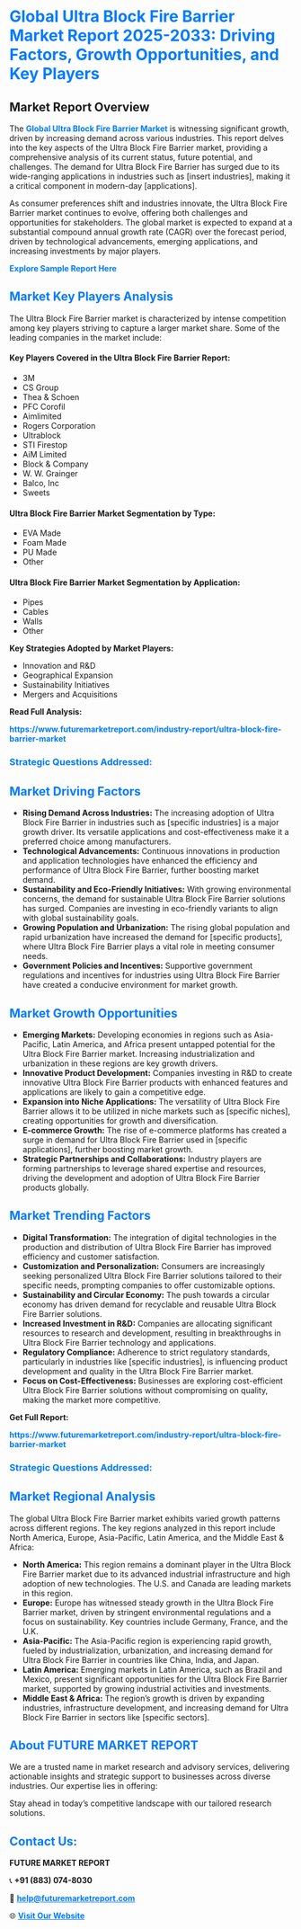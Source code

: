 <h1 style="color: #007BFF;">Global Ultra Block Fire Barrier Market Report 2025-2033: Driving Factors, Growth Opportunities, and Key Players</h1>

<section id="overview">
<h2>Market Report Overview</h2>
<p>The <a href="https://www.futuremarketreport.com/industry-report/ultra-block-fire-barrier-market" style="color: #007BFF; text-decoration: none;"><strong>Global Ultra Block Fire Barrier Market</strong></a> is witnessing significant growth, driven by increasing demand across various industries. This report delves into the key aspects of the Ultra Block Fire Barrier market, providing a comprehensive analysis of its current status, future potential, and challenges. The demand for Ultra Block Fire Barrier has surged due to its wide-ranging applications in industries such as [insert industries], making it a critical component in modern-day [applications].</p>
<p>As consumer preferences shift and industries innovate, the Ultra Block Fire Barrier market continues to evolve, offering both challenges and opportunities for stakeholders. The global market is expected to expand at a substantial compound annual growth rate (CAGR) over the forecast period, driven by technological advancements, emerging applications, and increasing investments by major players.</p>
</section>

<section id="overview">
<p><a href="https://www.futuremarketreport.com/request-sample/reportId=91008" style="color: #007BFF; text-decoration: none;"><strong>Explore Sample Report Here</strong></a></p>
</section>

<section id="key-players">
<h2 style="color: #007BFF;">Market Key Players Analysis</h2>
<p>The Ultra Block Fire Barrier market is characterized by intense competition among key players striving to capture a larger market share. Some of the leading companies in the market include:</p>
<h4>Key Players Covered in the Ultra Block Fire Barrier Report:</h4>
<ul><li>3M</li><li>CS Group</li><li>Thea &amp; Schoen</li><li>PFC Corofil</li><li>Aimlimited</li><li>Rogers Corporation</li><li>Ultrablock</li><li>STI Firestop</li><li>AiM Limited</li><li>Block &amp; Company</li><li>W. W. Grainger</li><li>Balco, Inc</li><li>Sweets</li></ul>
<h4>Ultra Block Fire Barrier Market Segmentation by Type:</h4>
<ul><li>EVA Made</li><li>Foam Made</li><li>PU Made</li><li>Other</li></ul>

<h4>Ultra Block Fire Barrier Market Segmentation by Application:</h4>
<ul><li>Pipes</li><li>Cables</li><li>Walls</li><li>Other</li></ul>
<p><strong>Key Strategies Adopted by Market Players:</strong></p>
<ul>
<li>Innovation and R&D</li>
<li>Geographical Expansion</li>
<li>Sustainability Initiatives</li>
<li>Mergers and Acquisitions</li>
</ul>
</section>

<section>
<p><strong>Read Full Analysis: </strong></p><a href="https://www.futuremarketreport.com/industry-report/ultra-block-fire-barrier-market" style="color: #007BFF; text-decoration: none;"><strong>https://www.futuremarketreport.com/industry-report/ultra-block-fire-barrier-market</strong></a>
<h3 style="color: #007BFF;">Strategic Questions Addressed:</h3>
</section>

<section id="driving-factors">
<h2 style="color: #007BFF;">Market Driving Factors</h2>
<ul>
<li><strong>Rising Demand Across Industries:</strong> The increasing adoption of Ultra Block Fire Barrier in industries such as [specific industries] is a major growth driver. Its versatile applications and cost-effectiveness make it a preferred choice among manufacturers.</li>
<li><strong>Technological Advancements:</strong> Continuous innovations in production and application technologies have enhanced the efficiency and performance of Ultra Block Fire Barrier, further boosting market demand.</li>
<li><strong>Sustainability and Eco-Friendly Initiatives:</strong> With growing environmental concerns, the demand for sustainable Ultra Block Fire Barrier solutions has surged. Companies are investing in eco-friendly variants to align with global sustainability goals.</li>
<li><strong>Growing Population and Urbanization:</strong> The rising global population and rapid urbanization have increased the demand for [specific products], where Ultra Block Fire Barrier plays a vital role in meeting consumer needs.</li>
<li><strong>Government Policies and Incentives:</strong> Supportive government regulations and incentives for industries using Ultra Block Fire Barrier have created a conducive environment for market growth.</li>
</ul>
</section>

<section id="growth-opportunities">
<h2 style="color: #007BFF;">Market Growth Opportunities</h2>
<ul>
<li><strong>Emerging Markets:</strong> Developing economies in regions such as Asia-Pacific, Latin America, and Africa present untapped potential for the Ultra Block Fire Barrier market. Increasing industrialization and urbanization in these regions are key growth drivers.</li>
<li><strong>Innovative Product Development:</strong> Companies investing in R&D to create innovative Ultra Block Fire Barrier products with enhanced features and applications are likely to gain a competitive edge.</li>
<li><strong>Expansion into Niche Applications:</strong> The versatility of Ultra Block Fire Barrier allows it to be utilized in niche markets such as [specific niches], creating opportunities for growth and diversification.</li>
<li><strong>E-commerce Growth:</strong> The rise of e-commerce platforms has created a surge in demand for Ultra Block Fire Barrier used in [specific applications], further boosting market growth.</li>
<li><strong>Strategic Partnerships and Collaborations:</strong> Industry players are forming partnerships to leverage shared expertise and resources, driving the development and adoption of Ultra Block Fire Barrier products globally.</li>
</ul>
</section>

<section id="trending-factors">
<h2 style="color: #007BFF;">Market Trending Factors</h2>
<ul>
<li><strong>Digital Transformation:</strong> The integration of digital technologies in the production and distribution of Ultra Block Fire Barrier has improved efficiency and customer satisfaction.</li>
<li><strong>Customization and Personalization:</strong> Consumers are increasingly seeking personalized Ultra Block Fire Barrier solutions tailored to their specific needs, prompting companies to offer customizable options.</li>
<li><strong>Sustainability and Circular Economy:</strong> The push towards a circular economy has driven demand for recyclable and reusable Ultra Block Fire Barrier solutions.</li>
<li><strong>Increased Investment in R&D:</strong> Companies are allocating significant resources to research and development, resulting in breakthroughs in Ultra Block Fire Barrier technology and applications.</li>
<li><strong>Regulatory Compliance:</strong> Adherence to strict regulatory standards, particularly in industries like [specific industries], is influencing product development and quality in the Ultra Block Fire Barrier market.</li>
<li><strong>Focus on Cost-Effectiveness:</strong> Businesses are exploring cost-efficient Ultra Block Fire Barrier solutions without compromising on quality, making the market more competitive.</li>
</ul>
</section>

<section>
<p><strong>Get Full Report: </strong></p><a href="https://www.futuremarketreport.com/industry-report/ultra-block-fire-barrier-market" style="color: #007BFF; text-decoration: none;"><strong>https://www.futuremarketreport.com/industry-report/ultra-block-fire-barrier-market</strong></a>
<h3 style="color: #007BFF;">Strategic Questions Addressed:</h3>
</section>


<section id="regional-analysis">
<h2 style="color: #007BFF;">Market Regional Analysis</h2>
<p>The global Ultra Block Fire Barrier market exhibits varied growth patterns across different regions. The key regions analyzed in this report include North America, Europe, Asia-Pacific, Latin America, and the Middle East & Africa:</p>
<ul>
<li><strong>North America:</strong> This region remains a dominant player in the Ultra Block Fire Barrier market due to its advanced industrial infrastructure and high adoption of new technologies. The U.S. and Canada are leading markets in this region.</li>
<li><strong>Europe:</strong> Europe has witnessed steady growth in the Ultra Block Fire Barrier market, driven by stringent environmental regulations and a focus on sustainability. Key countries include Germany, France, and the U.K.</li>
<li><strong>Asia-Pacific:</strong> The Asia-Pacific region is experiencing rapid growth, fueled by industrialization, urbanization, and increasing demand for Ultra Block Fire Barrier in countries like China, India, and Japan.</li>
<li><strong>Latin America:</strong> Emerging markets in Latin America, such as Brazil and Mexico, present significant opportunities for the Ultra Block Fire Barrier market, supported by growing industrial activities and investments.</li>
<li><strong>Middle East & Africa:</strong> The region’s growth is driven by expanding industries, infrastructure development, and increasing demand for Ultra Block Fire Barrier in sectors like [specific sectors].</li>
</ul>
</section>

<footer>
<h2 style="color: #007BFF;">About FUTURE MARKET REPORT</h2>
<p>We are a trusted name in market research and advisory services, delivering actionable insights and strategic support to businesses across diverse industries. Our expertise lies in offering:</p>

<p>Stay ahead in today’s competitive landscape with our tailored research solutions.</p>

<h2 style="color: #007BFF;">Contact Us:</h2>
<p><strong>FUTURE MARKET REPORT</strong></p>
<p>📞 <strong>+91 (883) 074-8030</strong></p>
<p>📧 <strong><a href="mailto:help@futuremarketreport.com" style="color: #007BFF;">help@futuremarketreport.com</a></strong></p>
<p>🌐 <strong><a href="https://www.futuremarketreport.com/" style="color: #007BFF;">Visit Our Website</a></strong></p>
</footer>